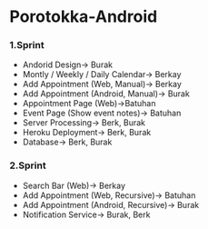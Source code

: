# Porotokka-Android

### 1.Sprint

- Andorid Design-> Burak 
- Montly / Weekly / Daily Calendar-> Berkay
- Add Appointment (Web, Manual)-> Berkay
- Add Appointment (Android, Manual)-> Burak
- Appointment Page (Web)->Batuhan
- Event Page (Show event notes)-> Batuhan
- Server Processing-> Berk, Burak
- Heroku Deployment-> Berk, Burak
- Database-> Berk, Burak

### 2.Sprint

- Search Bar (Web)-> Berkay
- Add Appointment (Web, Recursive)-> Batuhan
- Add Appointment (Android, Recursive)-> Burak
- Notification Service-> Burak, Berk
